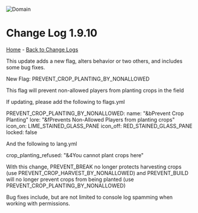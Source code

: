 ![Domain](https://torpkev.github.io/domain_docs/images/domain_alt_small.png)

# Change Log 1.9.10

[Home](https://torpkev.github.io/domain_docs) - [Back to Change Logs](https://torpkev.github.io/domain_docs/changelog)

This update adds a new flag, alters behavior or two others, and includes some bug fixes.

New Flag:
PREVENT_CROP_PLANTING_BY_NONALLOWED

This flag will prevent non-allowed players from planting crops in the field

If updating, please add the following to flags.yml

 PREVENT_CROP_PLANTING_BY_NONALLOWED:
    name: "&bPrevent Crop Planting"
    lore: "&fPrevents Non-Allowed Players from planting crops"
    icon_on: LIME_STAINED_GLASS_PANE
    icon_off: RED_STAINED_GLASS_PANE
    locked: false
    
And the following to lang.yml

crop_planting_refused: "&4You cannot plant crops here"

With this change, PREVENT_BREAK no longer protects harvesting crops (use PREVENT_CROP_HARVEST_BY_NONALLOWED) and PREVENT_BUILD will no longer prevent crops from being planted (use PREVENT_CROP_PLANTING_BY_NONALLOWED)

Bug fixes include, but are not limited to console log spamming when working with permissions.
